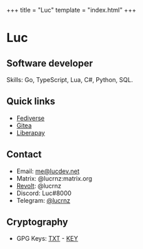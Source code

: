 +++
title = "Luc"
template = "index.html"
+++

# Luc
## Software developer

Skills: Go, TypeScript, Lua, C#, Python, SQL.


## Quick links

- [Fediverse](https://fedi.lucdev.net/luc)
- [Gitea](https://git.lucdev.net/luc)
- [Liberapay](https://liberapay.com/lucrnz)

## Contact

- Email: me@lucdev.net
- Matrix: @lucrnz:matrix.org
- [Revolt](https://revolt.chat/): @lucrnz
- Discord: Luc#8000
- Telegram: [@lucrnz](https://t.me/lucrnz)

## Cryptography
- GPG Keys: [TXT](https://file.lucdev.net/luc-gpg.txt) - [KEY](https://file.lucdev.net/luc-gpg.key)

